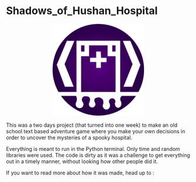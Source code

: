 # Shadows_of_Hushan_Hospital
<p align="center">
<img src="https://github.com/PuddingNight/Shadows_of_Hushan_Hospital/blob/master/hospital2.png" width="250" height="250">
</p>


This was a two days project (that turned into one week) to make an old school text based adventure game where you make your own decisions in order to uncover the mysteries of a spooky hospital.


Everything is meant to run in the Python terminal. Only time and random libraries were used. The code is dirty as it was a challenge to get everything out in a timely manner, without looking how other people did it.

If you want to read more about how it was made, head up to :
